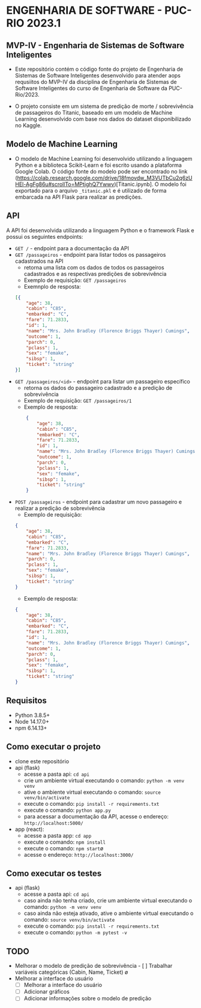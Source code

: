 # ENGENHARIA DE SOFTWARE - PUC-RIO 2023.1

## MVP-IV - Engenharia de Sistemas de Software Inteligentes

- Este repositório contém o código fonte do projeto de Engenharia de Sistemas de Software Inteligentes desenvolvido para atender aops requsiitos do MVP-IV da disciplina de Engenharia de Sistemas de Software Inteligentes do curso de Engenharia de Software da PUC-Rio/2023.

- O projeto consiste em um sistema de predição de morte / sobrevivência de passageiros do Titanic, baseado em um modelo de Machine Learning desenvolvido com base nos dados do dataset disponibilizado no Kaggle.

## Modelo de Machine Learning

- O modelo de Machine Learning foi desenvolvido utilizando a linguagem Python e a biblioteca Scikit-Learn e foi escrito usando a plataforma Google Colab. O código fonte do modelo pode ser encontrado no link (https://colab.research.google.com/drive/18fmovdw_M3VUTbCu2q6zUHEl-AgFg86u#scrollTo=MPtjghQ7Ywwv)[Titanic.ipynb]. O modelo foi exportado para o arquivo `_titanic.pkl` e é utilizado de forma embarcada na API Flask para realizar as predições.

## API

A API foi desenvolvida utilizando a linguagem Python e o framework Flask e possui os seguintes endpoints:

- `GET /` - endpoint para a documentação da API
- `GET /passageiros` - endpoint para listar todos os passageiros cadastrados na API
    - retorna uma lista com os dados de todos os passageiros cadastrados e as respectivas predições de sobrevivência
    - Exemplo de requisição: `GET /passageiros`
    - Exemnplo de resposta:
    ```json
    [{
        "age": 38,
        "cabin": "C85",
        "embarked": "C",
        "fare": 71.2833,
        "id": 1,
        "name": "Mrs. John Bradley (Florence Briggs Thayer) Cumings",
        "outcome": 1,
        "parch": 0,
        "pclass": 1,
        "sex": "femake",
        "sibsp": 1,
        "ticket": "string"
    }]
    ```
- `GET /passageiros/<id>` - endpoint para listar um passageiro específico
    - retorna os dados do passageiro cadastrado e a predição de sobrevivência
    - Exemplo de requisição: `GET /passageiros/1`
    - Exemplo de resposta:
    ```json
        {
            "age": 38,
            "cabin": "C85",
            "embarked": "C",
            "fare": 71.2833,
            "id": 1,
            "name": "Mrs. John Bradley (Florence Briggs Thayer) Cumings",
            "outcome": 1,
            "parch": 0,
            "pclass": 1,
            "sex": "femake",
            "sibsp": 1,
            "ticket": "string"
        }
    ```
- `POST /passageiros` - endpoint para cadastrar um novo passageiro e realizar a predição de sobrevivência
    - Exemplo de requisição:
    ```json
    {
        "age": 38,
        "cabin": "C85",
        "embarked": "C",
        "fare": 71.2833,
        "name": "Mrs. John Bradley (Florence Briggs Thayer) Cumings",
        "parch": 0,
        "pclass": 1,
        "sex": "femake",
        "sibsp": 1,
        "ticket": "string"
    }
    ```
    - Exemplo de resposta:
    ```json
    {
        "age": 38,
        "cabin": "C85",
        "embarked": "C",
        "fare": 71.2833,
        "id": 1,
        "name": "Mrs. John Bradley (Florence Briggs Thayer) Cumings",
        "outcome": 1,
        "parch": 0,
        "pclass": 1,
        "sex": "femake",
        "sibsp": 1,
        "ticket": "string"
    }
    ```

## Requisitos

- Python 3.8.5+
- Node 14.17.0+
- npm 6.14.13+

## Como executar o projeto

- clone este repositório
- api (flask)
  - acesse a pasta api: `cd api`
  - crie um ambiente virtual executando o comando: `python -m venv venv`
  - ative o ambiente virtual executando o comando: `source venv/bin/activate`
  - execute o comando: `pip install -r requirements.txt`
  - execute o comando: `python app.py`
  - para acessar a documentação da API, acesse o endereço: `http://localhost:5000/`
- app (react):
  - acesse a pasta app: `cd app`
  - execute o comando: `npm install`
  - execute o comando: `npm start`ø
  - acesse o endereço: `http://localhost:3000/`

## Como executar os testes

- api (flask)
  - acesse a pasta api: `cd api`
  - caso ainda não tenha criado, crie um ambiente virtual executando o comando: `python -m venv venv`
  - caso ainda não esteja ativado, ative o ambiente virtual executando o comando: `source venv/bin/activate`
  - execute o comando: `pip install -r requirements.txt`
  - execute o comando: `python -m pytest -v`

## TODO

- Melhorar o modelo de predição de sobrevivência - [ ] Trabalhar variáveis categóricas (Cabin, Name, Ticket)
  ø
- Melhorar a interface do usuário
  - [ ] Melhorar a interface do usuário
  - [ ] Adicionar gráficos
  - [ ] Adicionar informações sobre o modelo de predição
